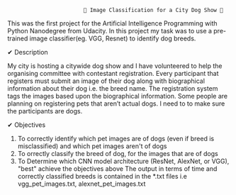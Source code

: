                             🐶 Image Classification for a City Dog Show 🐶
This was the first project for the Artificial Intelligence Programming with Python Nanodegree from Udacity. In this project my task was to use 
a pre-trained image classifier(eg. VGG, Resnet) to identify dog breeds. 

✔ Description

My city is hosting a citywide dog show and I have volunteered to help the organising committee with contestant registration. Every participant that registers must 
submit an image of their dog along with biographical information about their dog i.e. the breed name. The registration system tags the images based upon the 
biographical information. 
Some people are planning on registering pets that aren’t actual dogs. I need to to make sure the participants are dogs.

✔ Objectives

1. To correctly identify which pet images are of dogs (even if breed is misclassified) and which pet images aren't of dogs
2. To orrectly classify the breed of dog, for the images that are of dogs
3. To Determine which CNN model architecture (ResNet, AlexNet, or VGG), "best" achieve the objectives above
   The output in terms of time and correctly classified breeds is contained in the *.txt files i.e vgg_pet_images.txt, alexnet_pet_images.txt



